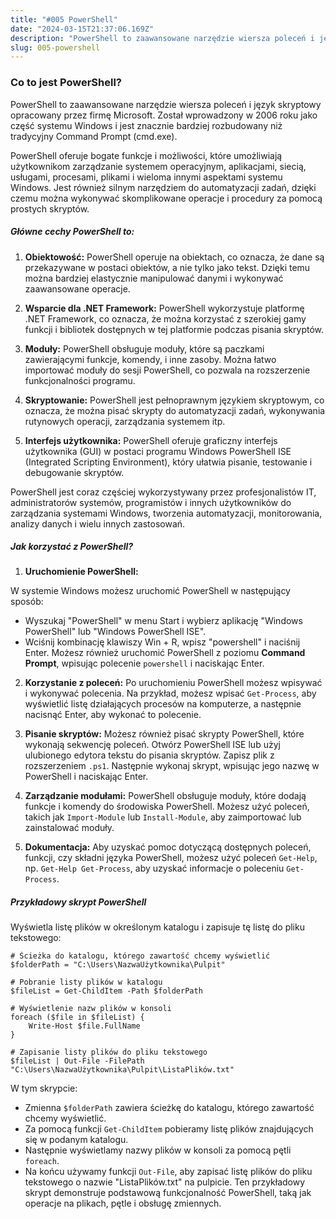 ```yaml
---
title: "#005 PowerShell" 
date: "2024-03-15T21:37:06.169Z"
description: "PowerShell to zaawansowane narzędzie wiersza poleceń i język skryptowy opracowany przez firmę Microsoft."
slug: 005-powershell
---
```


### Co to jest PowerShell?
PowerShell to zaawansowane narzędzie wiersza poleceń i język skryptowy opracowany przez firmę Microsoft. Został wprowadzony w 2006 roku jako część systemu Windows i jest znacznie bardziej rozbudowany niż tradycyjny Command Prompt (cmd.exe).

PowerShell oferuje bogate funkcje i możliwości, które umożliwiają użytkownikom zarządzanie systemem operacyjnym, aplikacjami, siecią, usługami, procesami, plikami i wieloma innymi aspektami systemu Windows. Jest również silnym narzędziem do automatyzacji zadań, dzięki czemu można wykonywać skomplikowane operacje i procedury za pomocą prostych skryptów.

##### Główne cechy PowerShell to:

1. **Obiektowość:** PowerShell operuje na obiektach, co oznacza, że dane są przekazywane w postaci obiektów, a nie tylko jako tekst. Dzięki temu można bardziej elastycznie manipulować danymi i wykonywać zaawansowane operacje.

2. **Wsparcie dla .NET Framework:** PowerShell wykorzystuje platformę .NET Framework, co oznacza, że można korzystać z szerokiej gamy funkcji i bibliotek dostępnych w tej platformie podczas pisania skryptów.

3. **Moduły:** PowerShell obsługuje moduły, które są paczkami zawierającymi funkcje, komendy, i inne zasoby. Można łatwo importować moduły do sesji PowerShell, co pozwala na rozszerzenie funkcjonalności programu.

4. **Skryptowanie:** PowerShell jest pełnoprawnym językiem skryptowym, co oznacza, że można pisać skrypty do automatyzacji zadań, wykonywania rutynowych operacji, zarządzania systemem itp.

5. **Interfejs użytkownika:** PowerShell oferuje graficzny interfejs użytkownika (GUI) w postaci programu Windows PowerShell ISE (Integrated Scripting Environment), który ułatwia pisanie, testowanie i debugowanie skryptów.

PowerShell jest coraz częściej wykorzystywany przez profesjonalistów IT, administratorów systemów, programistów i innych użytkowników do zarządzania systemami Windows, tworzenia automatyzacji, monitorowania, analizy danych i wielu innych zastosowań.

##### Jak korzystać z PowerShell?

1. **Uruchomienie PowerShell:**

W systemie Windows możesz uruchomić PowerShell w następujący sposób:
- Wyszukaj "PowerShell" w menu Start i wybierz aplikację "Windows PowerShell" lub "Windows PowerShell ISE".
- Wciśnij kombinację klawiszy Win + R, wpisz "powershell" i naciśnij Enter.
Możesz również uruchomić PowerShell z poziomu **Command Prompt**, wpisując polecenie `powershell` i naciskając Enter.

2. **Korzystanie z poleceń:**
Po uruchomieniu PowerShell możesz wpisywać i wykonywać polecenia. Na przykład, możesz wpisać `Get-Process`, aby wyświetlić listę działających procesów na komputerze, a następnie nacisnąć Enter, aby wykonać to polecenie.

3. **Pisanie skryptów:**
Możesz również pisać skrypty PowerShell, które wykonają sekwencję poleceń. Otwórz PowerShell ISE lub użyj ulubionego edytora tekstu do pisania skryptów. Zapisz plik z rozszerzeniem `.ps1`. Następnie wykonaj skrypt, wpisując jego nazwę w PowerShell i naciskając Enter.

4. **Zarządzanie modułami:**
PowerShell obsługuje moduły, które dodają funkcje i komendy do środowiska PowerShell. Możesz użyć poleceń, takich jak `Import-Module` lub `Install-Module`, aby zaimportować lub zainstalować moduły.

5. **Dokumentacja:**
Aby uzyskać pomoc dotyczącą dostępnych poleceń, funkcji, czy składni języka PowerShell, możesz użyć poleceń `Get-Help`, np. `Get-Help Get-Process`, aby uzyskać informacje o poleceniu `Get-Process`.

##### Przykładowy skrypt PowerShell

Wyświetla listę plików w określonym katalogu i zapisuje tę listę do pliku tekstowego:

    # Ścieżka do katalogu, którego zawartość chcemy wyświetlić
    $folderPath = "C:\Users\NazwaUżytkownika\Pulpit"

    # Pobranie listy plików w katalogu
    $fileList = Get-ChildItem -Path $folderPath

    # Wyświetlenie nazw plików w konsoli
    foreach ($file in $fileList) {
        Write-Host $file.FullName
    }

    # Zapisanie listy plików do pliku tekstowego
    $fileList | Out-File -FilePath "C:\Users\NazwaUżytkownika\Pulpit\ListaPlików.txt"

W tym skrypcie:

- Zmienna `$folderPath` zawiera ścieżkę do katalogu, którego zawartość chcemy wyświetlić.
- Za pomocą funkcji `Get-ChildItem` pobieramy listę plików znajdujących się w podanym katalogu.
- Następnie wyświetlamy nazwy plików w konsoli za pomocą pętli `foreach`.
- Na końcu używamy funkcji `Out-File`, aby zapisać listę plików do pliku tekstowego o nazwie "ListaPlików.txt" na pulpicie.
Ten przykładowy skrypt demonstruje podstawową funkcjonalność PowerShell, taką jak operacje na plikach, pętle i obsługę zmiennych.